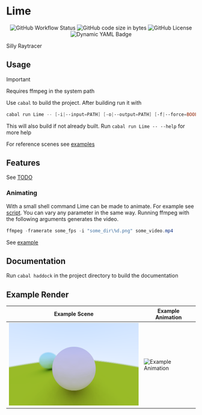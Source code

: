# Lime

<div align="center">

![GitHub Workflow Status](https://img.shields.io/github/actions/workflow/status/Froxwin/Lime/haskell.yml?branch=master&style=for-the-badge&label=Haskell%20CI&logo=haskell)
![GitHub code size in bytes](https://img.shields.io/github/languages/code-size/Froxwin/Lime?color=%23f5c2e7&style=for-the-badge)
![GitHub License](https://img.shields.io/github/license/Froxwin/Lime?style=for-the-badge)
![Dynamic YAML Badge](https://img.shields.io/badge/dynamic/yaml?url=https%3A%2F%2Fraw.githubusercontent.com%2FFroxwin%2FLime%2Fmaster%2F.github%2Fworkflows%2Fhaskell.yml&query=%24%5B'jobs'%5D%5B'build'%5D%5B'steps'%5D%5B1%5D%5B'with'%5D%5B'cabal-version'%5D&label=Cabal&style=for-the-badge)

</div>

Silly Raytracer

## Usage

> [!IMPORTANT]
> Requires ffmpeg in the system path

Use `cabal` to build the project.
After building run it with

```ps1
cabal run Lime -- [-i|--input=PATH] [-o|--output=PATH] [-f|--force=BOOL]
```

This will also build if not already built. Run `cabal run Lime -- --help` for more help

For reference scenes see [examples](Examples)

## Features

See [TODO](TODO.org)

### Animating

With a small shell command Lime can be made to animate.
For example see [script](Scripts/Stitch.ps1).
You can vary any parameter in the same way.
Running ffmpeg with the following arguments generates the video.

```ps1
ffmpeg -framerate some_fps -i "some_dir\%d.png" some_video.mp4
```

See [example](#example-render)

## Documentation

Run `cabal haddock` in the project directory to build the documentation

## Example Render

| Example Scene                        | Example Animation                        |
| ------------------------------------ | ---------------------------------------- |
| ![Example Scene](Examples/Scene.png) | ![Example Animation](Examples/Scene.gif) |

